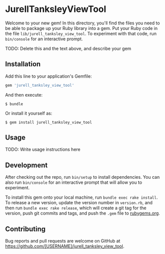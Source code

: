 # JurellTanksleyViewTool

Welcome to your new gem! In this directory, you'll find the files you need to be able to package up your Ruby library into a gem. Put your Ruby code in the file `lib/jurell_tanksley_view_tool`. To experiment with that code, run `bin/console` for an interactive prompt.

TODO: Delete this and the text above, and describe your gem

## Installation

Add this line to your application's Gemfile:

```ruby
gem 'jurell_tanksley_view_tool'
```

And then execute:

    $ bundle

Or install it yourself as:

    $ gem install jurell_tanksley_view_tool

## Usage

TODO: Write usage instructions here

## Development

After checking out the repo, run `bin/setup` to install dependencies. You can also run `bin/console` for an interactive prompt that will allow you to experiment.

To install this gem onto your local machine, run `bundle exec rake install`. To release a new version, update the version number in `version.rb`, and then run `bundle exec rake release`, which will create a git tag for the version, push git commits and tags, and push the `.gem` file to [rubygems.org](https://rubygems.org).

## Contributing

Bug reports and pull requests are welcome on GitHub at https://github.com/[USERNAME]/jurell_tanksley_view_tool.
